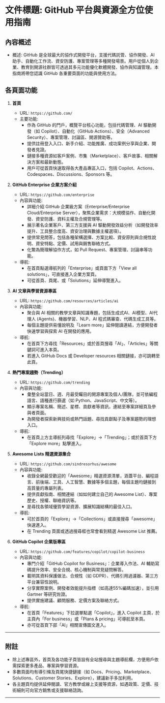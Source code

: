 # 文件標題: GitHub 平台與資源全方位使用指南

## 內容概述
- 概述: GitHub 是全球最大的協作式開發平台，支援代碼託管、協作開發、AI 助手、自動化工作流、資安防護、專案管理等多種開發場景。用戶從個人到企業、教育到開源社群皆可透過其多元功能優化軟體開發、協作與知識管理。本指南將帶您認識 GitHub 各重要頁面的功能與使用方法。

## 各頁面功能

1. **首頁**
   - URL: `https://github.com/`
   - 主要功能:  
     - 作為 GitHub 的門戶，概覽平台核心功能，包括代碼管理、AI 驅動開發（如 Copilot）、自動化（GitHub Actions）、安全（Advanced Security）、專案管理、討論區、開源贊助等。
     - 提供註冊登入入口、新手介紹、功能推廣、成功案例分享與企業、開發者見證。
     - 鏈接多種資源如客戶案例、市集（Marketplace）、客戶故事、相關解決方案和最新動態。
     - 用戶可從首頁快速取得各大產品專區入口，包括 Copilot、Actions、Codespaces、Discussions、Sponsors 等。

2. **GitHub Enterprise 企業方案介紹**
   - URL: `https://github.com/enterprise`
   - 內容與功能:
     - 詳細介紹 GitHub 企業級方案（Enterprise/Enterprise Cloud/Enterprise Server），聚焦企業需求：大規模協作、自動化開發、資安防護、資料主權及合規管理等。
     - 展示著名企業客戶、第三方支援與 AI 驅動開發效益分析（如開發效率提升、工具整合度高、資安治理與數據主權選項）。
     - 提供常見問答，包括各種架構選擇、方案比較、資安原則與合規性說明、資安特點、定價、試用與銷售聯絡方式。
     - 化繁為簡理解協作方式，如 Pull Request、專案管理、討論串等功能。
   - 導航:  
     - 在首頁點選導航列的「Enterprise」或頁面下方「View all solutions」，可直接進入企業方案頁。
     - 可從首頁、頁尾、或「Solutions」延伸導覽進入。

3. **AI 文章與學習資源專區**
   - URL: `https://github.com/resources/articles/ai`
   - 內容與功能:
     - 聚合與 AI 相關的教學文章與知識專題，包括生成式AI、AI模型、AI代理人 (Agents)、機器學習、NLP、AI 程式碼審查、代碼生成工具等。
     - 每個主題提供易懂說明及「Learn more」延伸閱讀連結，方便開發者快速學習與探索 AI 在開發的應用。
   - 導航:
     - 在首頁下方尋找「Resources」或於首頁搜尋「AI」、「Articles」等關鍵詞可進入本頁。
     - 若進入 GitHub Docs 或 Developer resources 相關鏈接，亦可跳轉至此頁。

4. **熱門專案趨勢（Trending）**
   - URL: `https://github.com/trending`
   - 內容與功能:
     - 彙整全站當日、週、月最受矚目的開源專案及個人/團隊，並可依編程語言、語種進行篩選（如 Python、JavaScript、中文等）。
     - 顯示專案名稱、簡述、星標、貢獻者等資訊，連結至專案詳細頁及參與者頁面。
     - 為開發者探索新興技術或熱門話題、尋找貢獻點子及專案趨勢的理想入口。
   - 導航:
     - 在首頁上方主導航列尋找「Explore」→「Trending」；或於首頁下方「Explore more」點擊進入。

5. **Awesome Lists 精選資源集合**
   - URL: `https://github.com/sindresorhus/awesome`
   - 內容與功能:
     - 收錄全網最受歡迎的「Awesome」精選資源清單，涵蓋平台、編程語言、前後端、工具、人工智慧、數據等多個主題，每個主題均鏈接到高質量的專屬列表。
     - 提供貢獻指南、相關連結（如如何建立自己的 Awesome List）、專案歷史、授權、聯絡資訊等。
     - 是尋找各領域優質學習資源、擴展知識結構的最佳入口。
   - 導航:
     - 可於首頁的「Explore」→「Collections」或直接搜尋「awesome」快速進入。
     - 在 Trending 頁面或透過搜尋框也常會看到精選 Awesome List 推薦。

6. **GitHub Copilot 企業版專區**
   - URL: `https://github.com/features/copilot/copilot-business`
   - 內容與功能:
     - 專門介紹「GitHub Copilot for Business」：企業導入作法、AI 輔助寫碼提升效率、安全合規、核心機制與常見疑問解答。
     - 載明其資料保護做法、合規性（如 GDPR）、代碼引用過濾器、第三方平台兼容性說明。
     - 分享實際案例、開發者效能提升指標（如高達55%編碼加速），並引用 Gartner 等研究佐證。
     - 提供實施建議、顧問服務、定價方案及聯絡方式。
   - 導航:
     - 在首頁「Features」下拉選單點選「Copilot」，進入 Copilot 主頁，於主頁內「For business」或「Plans & pricing」可導航至本頁。
     - 亦可從首頁下部「AI」相關宣傳圖文進入。

---

## 附註

- 除上述專區外，首頁及各功能子頁皆設有全站搜尋與主題導航欄，方便用戶依需探索更多產品、專案與學習資源。
- 多數頁面均有導引條及頁尾快捷鏈接（如 Docs、Pricing、Marketplace、Solutions、Customer Stories、Explore），建議新手多加利用。
- 各主題頁均提供延伸閱讀、官方教學或線上支援等資源，如遇政策、定價、技術細則可向官方銷售或支援聯絡諮詢。

---
